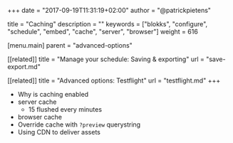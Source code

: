 +++
date            = "2017-09-19T11:31:19+02:00"
author          = "@patrickpietens"

title           = "Caching"
description     = ""
keywords        = ["blokks", "configure", "schedule", "embed", "cache", "server", "browser"]
weight          = 616

[menu.main]
parent          = "advanced-options"

[[related]]
title = "Manage your schedule: Saving & exporting"
url = "save-export.md"

[[related]]
title = "Advanced options: Testflight"
url = "testflight.md"
+++

- Why is caching enabled
- server cache
	- 15 flushed every minutes
- browser cache
- Override cache with `?preview` querystring
- Using CDN to deliver assets
